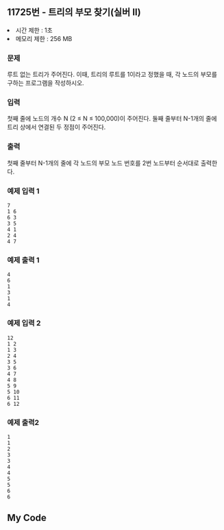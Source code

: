 ## 11725번 - 트리의 부모 찾기(실버 II)

<li>시간 제한 : 1초</li>
<li>메모리 제한 : 256 MB</li>

### 문제
루트 없는 트리가 주어진다. 이때, 트리의 루트를 1이라고 정했을 때, 각 노드의 부모를 구하는 프로그램을 작성하시오.<br>

### 입력
첫째 줄에 노드의 개수 N (2 ≤ N ≤ 100,000)이 주어진다. 둘째 줄부터 N-1개의 줄에 트리 상에서 연결된 두 정점이 주어진다.<br>

### 출력
첫째 줄부터 N-1개의 줄에 각 노드의 부모 노드 번호를 2번 노드부터 순서대로 출력한다.<br>

### 예제 입력 1
```
7
1 6
6 3
3 5
4 1
2 4
4 7
```
### 예제 출력 1
```
4
6
1
3
1
4
```
### 예제 입력 2
```
12
1 2
1 3
2 4
3 5
3 6
4 7
4 8
5 9
5 10
6 11
6 12
```
### 예제 출력2
```
1
1
2
3
3
4
4
5
5
6
6
```
## My Code
```
```
